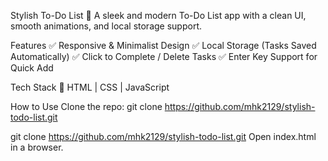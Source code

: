 Stylish To-Do List 📝
A sleek and modern To-Do List app with a clean UI, smooth animations, and local storage support.

Features
✅ Responsive & Minimalist Design
✅ Local Storage (Tasks Saved Automatically)
✅ Click to Complete / Delete Tasks
✅ Enter Key Support for Quick Add

Tech Stack
🔹 HTML | CSS | JavaScript

How to Use
Clone the repo:
git clone https://github.com/mhk2129/stylish-todo-list.git

git clone https://github.com/mhk2129/stylish-todo-list.git
Open index.html in a browser.
